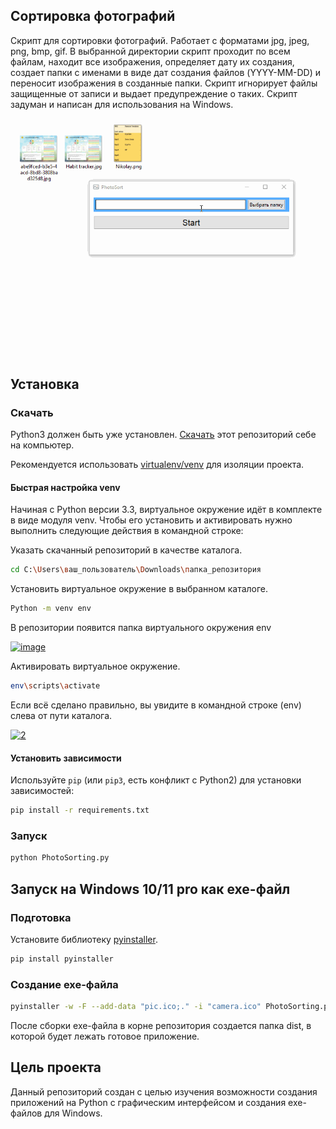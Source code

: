 ## Сортировка фотографий

Скрипт для сортировки фотографий. Работает с форматами jpg, jpeg, png, bmp, gif.
В выбранной директории скрипт проходит по всем файлам, находит все изображения, 
определяет дату их создания, создает папки с именами в виде дат создания файлов
(YYYY-MM-DD) и переносит изображения в созданные папки. Скрипт игнорирует файлы
защищенные от записи и выдает предупреждение о таких. Скрипт задуман и написан
для использования на Windows.

![demo](sorting.gif)

## Установка

### Скачать

Python3 должен быть уже установлен.
[Скачать](https://github.com/Araime/sorting-photos/archive/master.zip) этот репозиторий себе на компьютер.

Рекомендуется использовать [virtualenv/venv](https://docs.python.org/3/library/venv.html)
для изоляции проекта.

#### Быстрая настройка venv

Начиная с Python версии 3.3, виртуальное окружение идёт в комплекте в виде модуля
venv. Чтобы его установить и активировать нужно выполнить следующие действия в
командной строке:  

Указать скачанный репозиторий в качестве каталога.
```sh
cd C:\Users\ваш_пользователь\Downloads\папка_репозитория
```
Установить виртуальное окружение в выбранном каталоге.
```sh
Python -m venv env
```
В репозитории появится папка виртуального окружения env  

<a href="https://imgbb.com/"><img src="https://i.ibb.co/Hn4C6PD/image.png" alt="image" border="0"></a>

Активировать виртуальное окружение.
```sh
env\scripts\activate
```
Если всё сделано правильно, вы увидите в командной строке (env) слева от пути 
каталога.  

<a href="https://imgbb.com/"><img src="https://i.ibb.co/MZ72r22/2.png" alt="2" border="0"></a>

#### Установить зависимости

Используйте `pip` (или `pip3`, есть конфликт с Python2) для установки 
зависимостей:

```sh
pip install -r requirements.txt
```

### Запуск

```sh
python PhotoSorting.py
```

## Запуск на Windows 10/11 pro как exe-файл

### Подготовка

Установите библиотеку [pyinstaller](https://pypi.org/project/pyinstaller/).

```sh
pip install pyinstaller
```

### Создание exe-файла

```sh
pyinstaller -w -F --add-data "pic.ico;." -i "camera.ico" PhotoSorting.py
```
После сборки exe-файла в корне репозитория создается папка dist, в которой 
будет лежать готовое приложение.

## Цель проекта

Данный репозиторий создан с целью изучения возможности создания приложений
на Python с графическим интерфейсом и создания exe-файлов для Windows.

